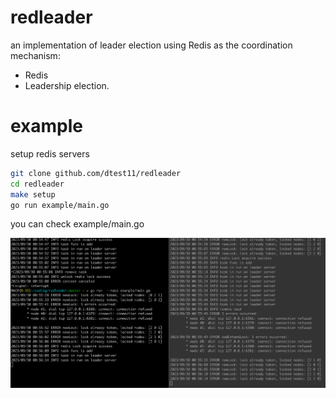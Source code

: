 # redleader
an implementation of leader election using Redis as the coordination mechanism:

* Redis
* Leadership election.

# example
setup redis servers
```bash 
git clone github.com/dtest11/redleader
cd redleader
make setup
go run example/main.go
```
you can check example/main.go

![alt text](example/img.png "Title")
